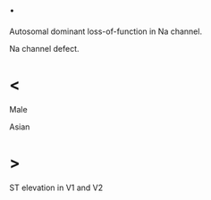 # .

Autosomal dominant loss-of-function in Na channel.

Na channel defect.

# <

Male

Asian

# >

ST elevation in V1 and V2
